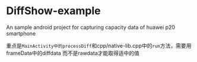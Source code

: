 # DiffShow-example
An sample android project for capturing capacity data of huawei p20 smartphone

重点是`MainActivity中的processDiff`和cpp/native-lib.cpp中的`run`方法，需要用frameData中的diffdata 而不是rawdata才能取得适中的值 
